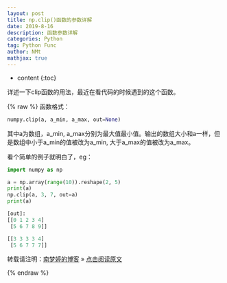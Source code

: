 ```yaml
---
layout: post
title: np.clip()函数的参数详解  
date: 2019-8-16
description: 函数参数详解  
categories: Python
tag: Python Func
author: NMt
mathjax: true
---
```


* content
{:toc}

详述一下clip函数的用法，最近在看代码的时候遇到的这个函数。  

<div style='display: none'>
@@@@
</div>





{% raw %}
函数格式：  

```python
numpy.clip(a, a_min, a_max, out=None)
```

其中a为数组，a_min, a_max分别为最大值最小值。输出的数组大小和a一样，但是数组中小于a_min的值被改为a_min, 大于a_max的值被改为a_max。  

看个简单的例子就明白了，eg：  

```python
import numpy as np 

a = np.array(range(10)).reshape(2, 5)
print(a)
np.clip(a, 3, 7, out=a)
print(a)

[out]:  
[[0 1 2 3 4]
 [5 6 7 8 9]]

[[3 3 3 3 4]
 [5 6 7 7 7]]
```

转载请注明：[南梦婷的博客](https://norah2.github.io) » [点击阅读原文](https://norah2.github.io/2019/08/16/np_clip_func/)   

<!--以下是本文用到的链接-->  

{% endraw %}
